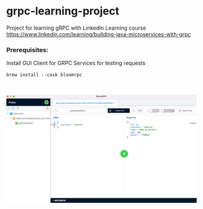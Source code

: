 # grpc-learning-project
Project for learning gRPC with LinkedIn Learning course https://www.linkedin.com/learning/building-java-microservices-with-grpc


### Prerequisites:
Install GUI Client for GRPC Services for testing requests
```
brew install --cask bloomrpc
```
<br>

![bloom-rpc.png](bloom-rpc.png)